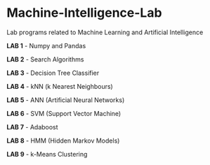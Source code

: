 # Machine-Intelligence-Lab
Lab programs related to Machine Learning and Artificial Intelligence

**LAB 1** - Numpy and Pandas

**LAB 2** - Search Algorithms

**LAB 3** - Decision Tree Classifier

**LAB 4** - kNN (k Nearest Neighbours)

**LAB 5** - ANN (Artificial Neural Networks)

**LAB 6** - SVM (Support Vector Machine)

**LAB 7** - Adaboost

**LAB 8** - HMM (Hidden Markov Models)

**LAB 9** - k-Means Clustering
